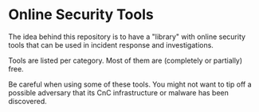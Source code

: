 # Online Security Tools
The idea behind this repository is to have a "library" with online security tools that can be used in incident response and investigations.

Tools are listed per category. Most of them are (completely or partially) free.

Be careful when using some of these tools. You might not want to tip off a possible adversary that its CnC infrastructure or malware has been discovered.
